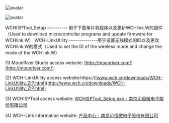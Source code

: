 ![avatar](C:\WeAct\WeAct_Git\WeAct\WeActStudio.WchLinkW\Images\top.jpg)

![avatar](C:\WeAct\WeAct_Git\WeAct\WeActStudio.WchLinkW\Images\all.png)

WCHISPTool_Setup ---------- 用于下载单片机程序以及更新WCHlink.W的固件（Used to download microcontroller programs and update firmware for WCHlink.W）
WCH-LinkUtility --------------用于设置无线模式的ID以及更改WCHlink.W的模式（Used to set the ID of the wireless mode and change the mode of the WCHlink.W）



(1) MounRiver Studio access website: [http://mounriver.com/](http://mounriver.com/) 



(2) WCH-LinkUtility access website:https://[www.wch.cn/downloads/WCH-LinkUtility_ZIP.html](http://www.wch.cn/downloads/WCH-LinkUtility_ZIP.html) 



(3) WCHISPTool access website: [WCHISPTool_Setup.exe - 南京沁恒微电子股份有限公司](https://www.wch.cn/downloads/WCHISPTool_Setup_exe.html) 



(4) WCH-Link information website: [产品中心 - 南京沁恒微电子股份有限公司](https://www.wch.cn/products/WCH-Link.html)
